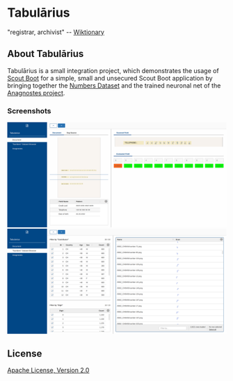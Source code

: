# Tabulārius
"registrar, archivist" -- [Wiktionary](https://en.wiktionary.org/wiki/tabularius)

## About Tabulārius
Tabulārius is a small integration project, which demonstrates the usage of [Scout Boot](https://github.com/BSI-Business-Systems-Integration-AG/SpringBoot-and-EclipseScout) for a simple, small and unsecured Scout Boot application by bringing together the [Numbers Dataset](https://github.com/kensanata/numbers) and the trained neuronal net of the [Anagnostes project](https://github.com/braeunlich/anagnostes).

### Screenshots

<img src="/screenshots/tabularius_document_scan.png" alt="Document Scan" width="800" />

<img src="/screenshots/tabularius_dataset_browser.png" alt="Dataset Browser" width="800" />

## License
[Apache License, Version 2.0](https://raw.githubusercontent.com/boardend/tabularius/master/LICENSE)
